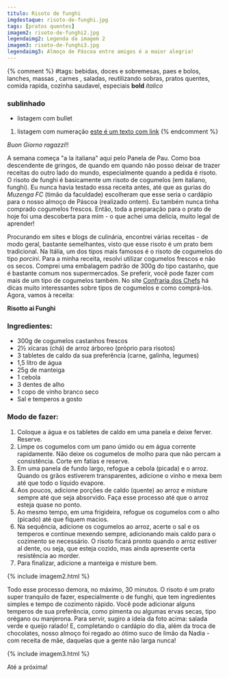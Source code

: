```yaml
---
titulo: Risoto de funghi
imgdestaque: risoto-de-funghi.jpg
tags: [pratos quentes]
imagem2: risoto-de-funghi2.jpg
legendaimg2: Legenda da imagem 2
imagem3: risoto-de-funghi3.jpg
legendaimg3: Almoço de Páscoa entre amigos é a maior alegria!
---
```

{% comment %}
#tags: bebidas, doces e sobremesas, paes e bolos, lanches, massas , carnes , saladas, reutilizando sobras, pratos quentes, comida rapida, cozinha saudavel, especiais
**bold**
*italico*
### sublinhado
* listagem com bullet
1. listagem com numeração
[este é um texto com link](https://www.enderecodolink.com)
{% endcomment %}

*Buon Giorno ragazzi*!!

A semana começa "a la italiana" aqui pelo Panela de Pau. Como boa descendente de gringos, de quando em quando não posso deixar de trazer receitas do outro lado do mundo, especialmente quando a pedida é risoto. O risoto de funghi é basicamente um risoto de cogumelos (em italiano, funghi). Eu nunca havia testado essa receita antes, até que as gurias do *Muzenga FC* (timão da faculdade) escolheram que esse seria o cardápio para o nosso almoço de Páscoa (realizado ontem). Eu também nunca tinha comprado cogumelos frescos. Então, toda a preparação para o prato de hoje foi uma descoberta para mim - o que achei uma delícia, muito legal de aprender!

Procurando em sites e blogs de culinária, encontrei várias receitas - de modo geral, bastante semelhantes, visto que esse risoto é um prato bem tradicional. Na Itália, um dos tipos mais famosos é o risoto de cogumelos do tipo *porcini*. Para a minha receita, resolvi utilizar cogumelos frescos e não os secos. Comprei uma embalagem padrão de 300g do tipo castanho, que é bastante comum nos supermercados. Se preferir, você pode fazer com mais de um tipo de cogumelos também. No site [Confraria dos Chefs](http://www.confrariadoschefs.com/2011/11/tipos-de-cogumelos.html) há dicas muito interessantes sobre tipos de cogumelos e como comprá-los. Agora, vamos à receita:

**Risotto ai Funghi**

### Ingredientes:

* 300g de cogumelos castanhos frescos
* 2½ xícaras (chá) de arroz árboreo (próprio para risotos)
* 3 tabletes de caldo da sua preferência (carne, galinha, legumes)
* 1,5 litro de água
* 25g de manteiga
* 1 cebola
* 3 dentes de alho
* 1 copo de vinho branco seco
* Sal e temperos a gosto

### Modo de fazer:

1. Coloque a água e os tabletes de caldo em uma panela e deixe ferver. Reserve.
2. Limpe os cogumelos com um pano úmido ou em água corrente rapidamente. Não deixe os cogumelos de molho para que não percam a consistência. Corte em fatias e reserve.
3. Em uma panela de fundo largo, refogue a cebola (picada) e o arroz. Quando os grãos estiverem transparentes, adicione o vinho e mexa bem até que todo o líquido evapore.
4. Aos poucos, adicione porções de caldo (quente) ao arroz e misture sempre até que seja absorvido. Faça esse processo até que o arroz esteja quase no ponto.
5. Ao mesmo tempo, em uma frigideira, refogue os cogumelos com o alho (picado) até que fiquem macios.
6. Na sequência, adicione os cogumelos ao arroz, acerte o sal e os temperos e continue mexendo sempre, adicionando mais caldo para o cozimento se necessário. O risoto ficará pronto quando o arroz estiver al dente, ou seja, que esteja cozido, mas ainda apresente certa resistência ao morder. 
7. Para finalizar, adicione a manteiga e misture bem.

{% include imagem2.html %}

Todo esse processo demora, no máximo, 30 minutos. O risoto é um prato super tranquilo de fazer, especialmente o de funghi, que tem ingredientes simples e tempo de cozimento rápido. Você pode adicionar alguns temperos de sua preferência, como pimenta ou algumas ervas secas, tipo orégano ou manjerona. Para servir, sugiro a ideia da foto acima: salada verde e queijo ralado! E, completando o cardápio do dia, além da troca de chocolates, nosso almoço foi regado ao ótimo suco de limão da Nadia - com receita de mãe, daquelas que a gente não larga nunca!

{% include imagem3.html %} 

Até a próxima!